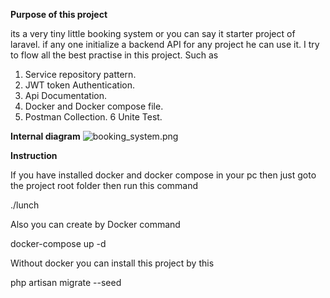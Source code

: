 **Purpose of this project**

its a very tiny little booking system or you can say it  starter project of laravel. if any one initialize a backend API
for any project he can use it. I try to flow all the best practise in this project.
Such as 
1. Service repository pattern.
2. JWT token Authentication.
3. Api Documentation.
4. Docker and Docker compose file.
5. Postman Collection.
6  Unite Test.


**Internal diagram**
![booking_system.png](https://eastceylon.com/images/2021/04/14/booking_system.png)


**Instruction**

If you have installed docker and docker compose  in your pc
then just goto the project root folder then run this command

./lunch

Also you can create by Docker command
 
 docker-compose up -d

Without docker you can install this project by this 
 
php artisan migrate --seed




